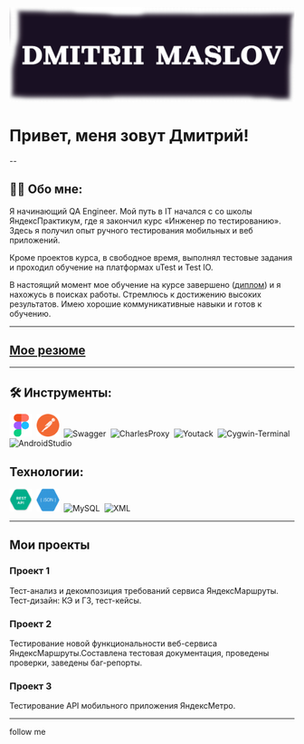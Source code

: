 ![Header](https://github.com/QAMaslov/QAMaslov/blob/main/assets/header_1.jpg)

# Привет, меня зовут Дмитрий!

--

## :man_technologist: Обо мне:

Я начинающий QA Engineer. Мой путь в IT начался с со школы ЯндексПрактикум, где я закончил курс «Инженер по тестированию». Здесь я получил опыт ручного  тестирования мобильных и веб приложений. 

Кроме проектов курса, в свободное время, выполнял тестовые задания и проходил обучение на платформах uTest  и Test IO.

В настоящий момент мое обучение на курсе завершено ([диплом](https://github.com/QAMaslov/QAMaslov/blob/main/assets/Dmitrii%20Maslov_20232QA01427.pdf)) 
и я нахожусь в поисках работы. Стремлюсь к достижению высоких результатов. Имею хорошие коммуникативные навыки и готов к обучению.

---

## [Мое резюме](https://github.com/QAMaslov/QAMaslov/blob/main/assets/DmitriiMaslov_QA_CV.pdf)

---


## 🛠 Инструменты:

<div>
<img src="https://github.com/devicons/devicon/blob/master/icons/figma/figma-original.svg" title="Figma" alt="Figma" width="40" height="40"/>&nbsp;
<img src="https://github.com/QAMaslov/QAMaslov/blob/main/assets/icons8-postman-is-the-only-complete-api-development-environment-48.png" title="Postman" alt="Postman" width="40" height="40"/>&nbsp;
<img src="https://github.com/QAMaslov/QAMaslov/blob/main/assets/swagger-logo-300x300.ico" title="Swagger" alt="Swagger" width="40" height="40"/>&nbsp;
<img src="https://github.com/QAMaslov/QAMaslov/blob/main/assets/charles-for-ios.ico" title="CharlesProxy" alt="CharlesProxy" width="40" height="40"/>&nbsp;
<img src="https://github.com/QAMaslov/QAMaslov/blob/main/assets/youtrack-icon.ico" title="Youtrack" alt="Youtack" width="45" height="45"/>&nbsp; <img src="https://github.com/QAMaslov/QAMaslov/blob/main/assets/Cygwin-logo.ico" title="Cygwin-Terminal" alt="Cygwin-Terminal" width="45" height="45"/>&nbsp;
<img src="https://github.com/QAMaslov/QAMaslov/blob/main/assets/android-studio.ico" title="AndroidStudio" alt="AndroidStudio" width="40" height="40"/>&nbsp;
</div>

## Технологии:

<img src="https://github.com/QAMaslov/QAMaslov/blob/main/assets/61b9a1fbfba9473e0fb5e50a_REST%20API%402x.png" title="Rest" alt="rest" width="40" height="40"/>&nbsp;
<img src="https://github.com/QAMaslov/QAMaslov/blob/main/assets/68747470733a2f2f7777772e6a6f686e63616c64657261696f2e636f6d2f696d672f736b696c6c732f6a736f6e2e706e67.png" title="json" alt="json" width="40" height="40"/>&nbsp;
<img src="https://github.com/QAMaslov/QAMaslov/blob/main/assets/MYSQL%20(1).ico" title="MySQL" alt="MySQL" width="40" height="40"/>&nbsp;
<img src="https://github.com/QAMaslov/QAMaslov/blob/main/assets/xml.ico" title="XML" alt="XML" width="40" height="40"/>&nbsp;
</div>

---

## Мои проекты 

### Проект 1

Тест-анализ и декомпозиция требований сервиса ЯндексМаршруты.
Тест-дизайн: КЭ и ГЗ, тест-кейсы.

### Проект 2

Тестирование новой функциональности веб-сервиса ЯндексМаршруты.Составлена  тестовая документация, проведены проверки, заведены баг-репорты.

### Проект 3

Тестирование API мобильного приложения ЯндексМетро.

---

follow me